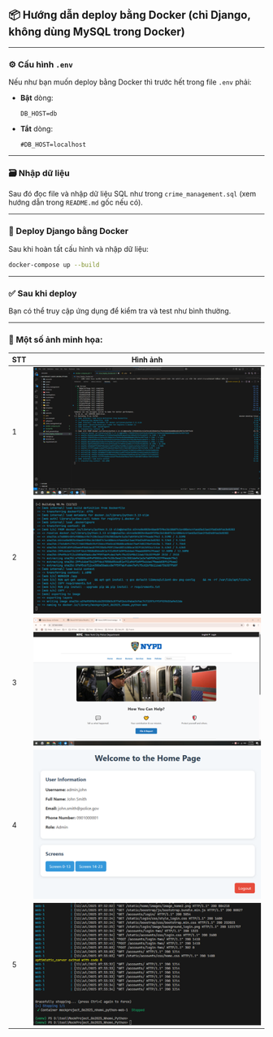 ## 📦 Hướng dẫn deploy bằng Docker (chỉ Django, không dùng MySQL trong Docker)

---

### ⚙️ Cấu hình `.env`

Nếu như bạn muốn deploy bằng Docker thì trước hết trong file `.env` phải:

* **Bật** dòng:

  ```env
  DB_HOST=db
  ```

* **Tắt** dòng:

  ```env
  #DB_HOST=localhost
  ```

---

### 🗃️ Nhập dữ liệu

Sau đó đọc file và nhập dữ liệu SQL như trong `crime_management.sql` (xem hướng dẫn trong `README.md` gốc nếu có).

---

### 🚀 Deploy Django bằng Docker

Sau khi hoàn tất cấu hình và nhập dữ liệu:

```bash
docker-compose up --build
```

---

### ✅ Sau khi deploy

Bạn có thể truy cập ứng dụng để kiểm tra và test như bình thường.

---

### 📸 Một số ảnh minh họa:

| STT | Hình ảnh                      |
| --- | ----------------------------- |
| 1   | ![](result_deploy/one.png)    |
| 2   | ![](result_deploy/two.png)    |
| 3   | ![](result_deploy/three.png)  |
| 4   | ![](result_deploy/four.png)   |
| 5   | ![](result_deploy/stoped.png) |